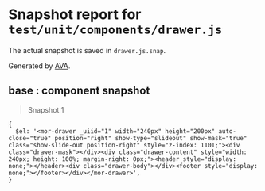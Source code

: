 # Snapshot report for `test/unit/components/drawer.js`

The actual snapshot is saved in `drawer.js.snap`.

Generated by [AVA](https://ava.li).

## base : component snapshot

> Snapshot 1

    {
      $el: '<mor-drawer _uiid="1" width="240px" height="200px" auto-close="true" position="right" show-type="slideout" show-mask="true" class="show-slide-out position-right" style="z-index: 1101;"><div class="drawer-mask"></div><div class="drawer-content" style="width: 240px; height: 100%; margin-right: 0px;"><header style="display: none;"></header><div class="drawer-body"></div><footer style="display: none;"></footer></div></mor-drawer>',
    }
